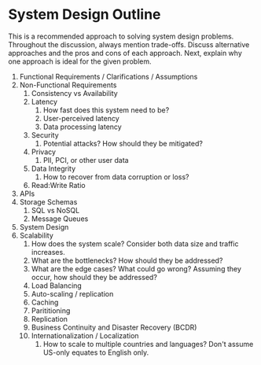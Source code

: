 # System Design Outline
This is a recommended approach to solving system design problems. Throughout the discussion, always mention trade-offs. Discuss alternative approaches and the pros and cons of each approach. Next, explain why one approach is ideal for the given problem.
1. Functional Requirements / Clarifications / Assumptions
1. Non-Functional Requirements
	1. Consistency vs Availability
	1. Latency
		1. How fast does this system need to be? 
		1. User-perceived latency
		1. Data processing latency
	1. Security
		1. Potential attacks? How should they be mitigated?
	1. Privacy
		1. PII, PCI, or other user data
	1. Data Integrity
		1. How to recover from data corruption or loss?
	1. Read:Write Ratio
1. APIs
1. Storage Schemas
	1. SQL vs NoSQL
	1. Message Queues
1. System Design
1. Scalability
	1. How does the system scale? Consider both data size and traffic increases.
	1. What are the bottlenecks? How should they be addressed?
	1. What are the edge cases? What could go wrong? Assuming they occur, how should they be addressed?
	1. Load Balancing
	1. Auto-scaling / replication
	1. Caching
	1. Parititioning
	1. Replication
	1. Business Continuity and Disaster Recovery (BCDR)
	1. Internationalization / Localization
		1. How to scale to multiple countries and languages? Don't assume US-only equates to English only.
